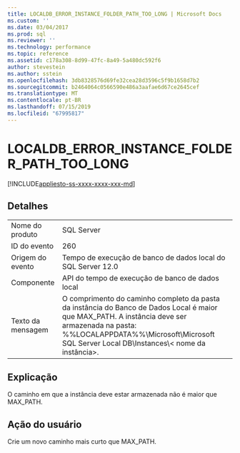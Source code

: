 ```yaml
---
title: LOCALDB_ERROR_INSTANCE_FOLDER_PATH_TOO_LONG | Microsoft Docs
ms.custom: ''
ms.date: 03/04/2017
ms.prod: sql
ms.reviewer: ''
ms.technology: performance
ms.topic: reference
ms.assetid: c178a308-8d99-47fc-8a49-5a480dc592f6
author: stevestein
ms.author: sstein
ms.openlocfilehash: 3db8328576d69fe32cea28d3596c5f9b1658d7b2
ms.sourcegitcommit: b2464064c0566590e486a3aafae6d67ce2645cef
ms.translationtype: MT
ms.contentlocale: pt-BR
ms.lasthandoff: 07/15/2019
ms.locfileid: "67995817"
---
```

# <a name="localdb_error_instance_folder_path_too_long"></a>LOCALDB_ERROR_INSTANCE_FOLDER_PATH_TOO_LONG
[!INCLUDE[appliesto-ss-xxxx-xxxx-xxx-md](../../includes/appliesto-ss-xxxx-xxxx-xxx-md.md)]
    
## <a name="details"></a>Detalhes  
  
|||  
|-|-|  
|Nome do produto|SQL Server|  
|ID do evento|260|  
|Origem do evento|Tempo de execução de banco de dados local do SQL Server 12.0|  
|Componente|API do tempo de execução de banco de dados local|  
|Texto da mensagem|O comprimento do caminho completo da pasta da instância do Banco de Dados Local é maior que MAX_PATH. A instância deve ser armazenada na pasta: %%LOCALAPPDATA%%\Microsoft\Microsoft SQL Server Local DB\Instances\\< nome da instância\>.|  
  
## <a name="explanation"></a>Explicação  
 O caminho em que a instância deve estar armazenada não é maior que MAX_PATH.  
  
## <a name="user-action"></a>Ação do usuário  
 Crie um novo caminho mais curto que MAX_PATH.  
  
  
